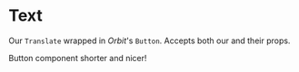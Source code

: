 # Text

Our `Translate` wrapped in _Orbit_'s `Button`. Accepts both our and their props.

Button component shorter and nicer!
